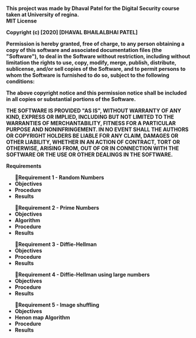 ﻿<b><br>This project was made by Dhaval Patel for the Digital Security course taken at University of regina.<b><br>
MIT License

Copyright (c) [2020] [DHAVAL BHAILALBHAI PATEL]

Permission is hereby granted, free of charge, to any person obtaining a copy
of this software and associated documentation files (the "Software"), to deal
in the Software without restriction, including without limitation the rights
to use, copy, modify, merge, publish, distribute, sublicense, and/or sell
copies of the Software, and to permit persons to whom the Software is
furnished to do so, subject to the following conditions:

The above copyright notice and this permission notice shall be included in all
copies or substantial portions of the Software.

THE SOFTWARE IS PROVIDED "AS IS", WITHOUT WARRANTY OF ANY KIND, EXPRESS OR
IMPLIED, INCLUDING BUT NOT LIMITED TO THE WARRANTIES OF MERCHANTABILITY,
FITNESS FOR A PARTICULAR PURPOSE AND NONINFRINGEMENT. IN NO EVENT SHALL THE
AUTHORS OR COPYRIGHT HOLDERS BE LIABLE FOR ANY CLAIM, DAMAGES OR OTHER
LIABILITY, WHETHER IN AN ACTION OF CONTRACT, TORT OR OTHERWISE, ARISING FROM,
OUT OF OR IN CONNECTION WITH THE SOFTWARE OR THE USE OR OTHER DEALINGS IN THE
SOFTWARE.

<b>Requirements<b><br>
	<ul><b>Requirement 1 - Random Numbers<b><br>
		<li><b>Objectives<b><br></li>
		<li><b>Procedure<b><br></li>
		<li><b>Results<b><br></li></ul>
	<ul><b>Requirement 2 - Prime Numbers<b><br>
		<li><b>Objectives<b><br></li>
		<li><b>Algorithm<b><br></li>
		<li><b>Procedure<b><br></li>
		<li><b>Results<b><br></li></ul>
	<ul><b>Requirement 3 - Diffie-Hellman<b><br>
		<li><b>Objectives<b><br></li>
		<li><b>Procedure<b><br></li>
		<li><b>Results<b><br></li></ul>
	<ul><b>Requirement 4 - Diffie-Hellman using large numbers<b><br>
		<li><b>Objectives<b><br></li>
		<li><b>Procedure<b><br></li>
		<li><b>Results<b><br></li></ul>
	<ul><b>Requirement 5 - Image shuffling<b><br>
		<li><b>Objectives<b><br></li>
		<li><b>Henon map Algorithm<b><br></li>
		<li><b>Procedure<b><br></li>
		<li><b>Results<b><br></li></ul>
			
